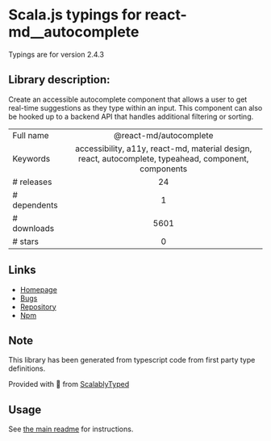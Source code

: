
# Scala.js typings for react-md__autocomplete

Typings are for version 2.4.3

## Library description:
Create an accessible autocomplete component that allows a user to get real-time suggestions as they type within an input. This component can also be hooked up to a backend API that handles additional filtering or sorting.

|                    |                 |
| ------------------ | :-------------: |
| Full name          | @react-md/autocomplete |
| Keywords           | accessibility, a11y, react-md, material design, react, autocomplete, typeahead, component, components |
| # releases         | 24 |
| # dependents       | 1 |
| # downloads        | 5601 |
| # stars            | 0 |

## Links
- [Homepage](https://react-md.dev/packages/autocomplete/demos)
- [Bugs](https://github.com/mlaursen/react-md/issues)
- [Repository](https://github.com/mlaursen/react-md)
- [Npm](https://www.npmjs.com/package/%40react-md%2Fautocomplete)
    


## Note
This library has been generated from typescript code from first party type definitions.

Provided with :purple_heart: from [ScalablyTyped](https://github.com/oyvindberg/ScalablyTyped)

## Usage
See [the main readme](../../readme.md) for instructions.


